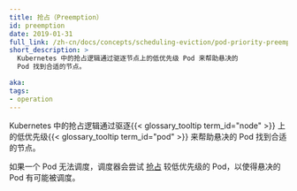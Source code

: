 ```yaml
---
title: 抢占（Preemption）
id: preemption
date: 2019-01-31
full_link: /zh-cn/docs/concepts/scheduling-eviction/pod-priority-preemption/#preemption
short_description: >
  Kubernetes 中的抢占逻辑通过驱逐节点上的低优先级 Pod 来帮助悬决的
  Pod 找到合适的节点。

aka:
tags:
- operation
---
```


<!--
title: Preemption
id: preemption
date: 2019-01-31
full_link: /docs/concepts/scheduling-eviction/pod-priority-preemption/#preemption
short_description: >
  Preemption logic in Kubernetes helps a pending Pod to find a suitable Node by evicting low priority Pods existing on that Node.

aka:
tags:
- operation
-->
<!--
 Preemption logic in Kubernetes helps a pending {{< glossary_tooltip term_id="pod" >}} to find a suitable {{< glossary_tooltip term_id="node" >}} by evicting low priority Pods existing on that Node.
-->
Kubernetes 中的抢占逻辑通过驱逐{{< glossary_tooltip term_id="node" >}}
上的低优先级{{< glossary_tooltip term_id="pod" >}}
来帮助悬决的 Pod 找到合适的节点。

<!--more-->

<!--
If a Pod cannot be scheduled, the scheduler tries to [preempt](/docs/concepts/scheduling-eviction/pod-priority-preemption/#preemption) lower priority Pods to make scheduling of the pending Pod possible.
-->
如果一个 Pod 无法调度，调度器会尝试
[抢占](/zh-cn/docs/concepts/scheduling-eviction/pod-priority-preemption/#preemption)
较低优先级的 Pod，以使得悬决的 Pod 有可能被调度。

